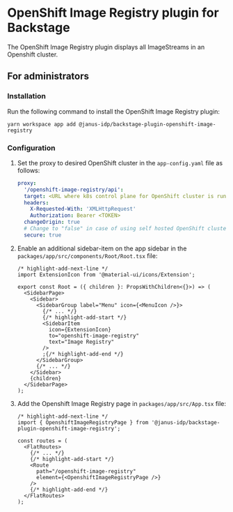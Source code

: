 # OpenShift Image Registry plugin for Backstage

The OpenShift Image Registry plugin displays all ImageStreams in an Openshift cluster.

## For administrators

### Installation

Run the following command to install the OpenShift Image Registry plugin:

```console
yarn workspace app add @janus-idp/backstage-plugin-openshift-image-registry
```

### Configuration

1. Set the proxy to desired OpenShift cluster in the `app-config.yaml` file as follows:

   ```yaml title="app-config.yaml"
   proxy:
     '/openshift-image-registry/api':
     target: <URL where k8s control plane for OpenShift cluster is running>
     headers:
       X-Requested-With: 'XMLHttpRequest'
       Authorization: Bearer <TOKEN>
     changeOrigin: true
     # Change to "false" in case of using self hosted OpenShift cluster with a self-signed certificate
     secure: true
   ```

2. Enable an additional sidebar-item on the app sidebar in the `packages/app/src/components/Root/Root.tsx` file:

   ```tsx title="packages/app/src/components/Root/Root.tsx"
   /* highlight-add-next-line */
   import ExtensionIcon from '@material-ui/icons/Extension';

   export const Root = ({ children }: PropsWithChildren<{}>) => (
     <SidebarPage>
       <Sidebar>
         <SidebarGroup label="Menu" icon={<MenuIcon />}>
           {/* ... */}
           {/* highlight-add-start */}
           <SidebarItem
             icon={ExtensionIcon}
             to="openshift-image-registry"
             text="Image Registry"
           />
           ;{/* highlight-add-end */}
         </SidebarGroup>
         {/* ... */}
       </Sidebar>
       {children}
     </SidebarPage>
   );
   ```

3. Add the Openshift Image Registry page in `packages/app/src/App.tsx` file:

   ```tsx title="packages/app/src/App.tsx"
   /* highlight-add-next-line */
   import { OpenshiftImageRegistryPage } from '@janus-idp/backstage-plugin-openshift-image-registry';

   const routes = (
     <FlatRoutes>
       {/* ... */}
       {/* highlight-add-start */}
       <Route
         path="/openshift-image-registry"
         element={<OpenshiftImageRegistryPage />}
       />
       {/* highlight-add-end */}
     </FlatRoutes>
   );
   ```
